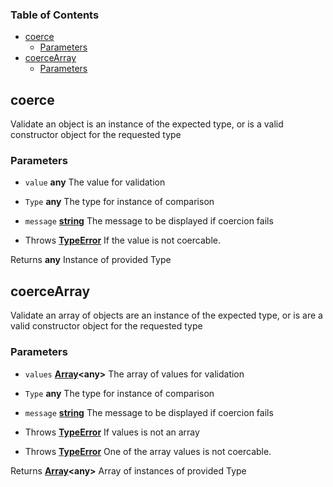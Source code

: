 <!-- Generated by documentation.js. Update this documentation by updating the source code. -->

### Table of Contents

-   [coerce][1]
    -   [Parameters][2]
-   [coerceArray][3]
    -   [Parameters][4]

## coerce

Validate an object is an instance of the expected type, or is a valid constructor object for the requested type

### Parameters

-   `value` **any** The value for validation
-   `Type` **any** The type for instance of comparison
-   `message` **[string][5]** The message to be displayed if coercion fails


-   Throws **[TypeError][6]** If the value is not coercable.

Returns **any** Instance of provided Type

## coerceArray

Validate an array of objects are an instance of the expected type, or is are a valid constructor object for the requested type

### Parameters

-   `values` **[Array][7]&lt;any>** The array of values for validation
-   `Type` **any** The type for instance of comparison
-   `message` **[string][5]** The message to be displayed if coercion fails


-   Throws **[TypeError][6]** If values is not an array
-   Throws **[TypeError][6]** One of the array values is not coercable.

Returns **[Array][7]&lt;any>** Array of instances of provided Type

[1]: #coerce

[2]: #parameters

[3]: #coercearray

[4]: #parameters-1

[5]: https://developer.mozilla.org/docs/Web/JavaScript/Reference/Global_Objects/String

[6]: https://developer.mozilla.org/docs/Web/JavaScript/Reference/Global_Objects/TypeError

[7]: https://developer.mozilla.org/docs/Web/JavaScript/Reference/Global_Objects/Array
